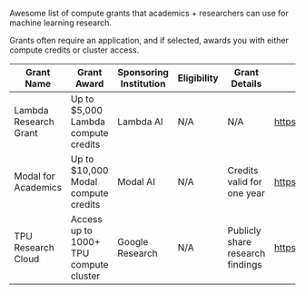 Awesome list of compute grants that academics + researchers can use for machine learning research.

Grants often require an application, and if selected, awards you with either compute credits or cluster access.

| Grant Name | Grant Award | Sponsoring Institution | Eligibility | Grant Details | Link |
| -------- | ------- | -------- | -------- | -------- | -------- |
|Lambda Research Grant | Up to $5,000 Lambda compute credits | Lambda AI | N/A | N/A | https://lambda.ai/research |
| Modal for Academics | Up to $10,000 Modal compute credits| Modal AI | N/A | Credits valid for one year | https://modal.com/academics |
| TPU Research Cloud | Access up to 1000+ TPU compute cluster | Google Research | N/A | Publicly share research findings | https://sites.research.google/trc/about/ |

